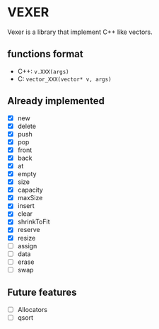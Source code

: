 # VEXER

Vexer is a library that implement C++ like vectors.

## functions format

- C++: `v.XXX(args)`
- C: `vector_XXX(vector* v, args)`

## Already implemented
 - [X] new
 - [X] delete
 - [X] push
 - [X] pop
 - [X] front
 - [X] back
 - [X] at
 - [X] empty
 - [X] size
 - [X] capacity
 - [X] maxSize
 - [X] insert
 - [X] clear
 - [X] shrinkToFit
 - [X] reserve
 - [X] resize
 - [ ] assign
 - [ ] data
 - [ ] erase
 - [ ] swap

## Future features
 - [ ] Allocators
 - [ ] qsort
